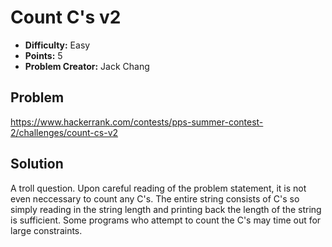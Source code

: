 # Count C's v2

* **Difficulty:** Easy
* **Points:** 5
* **Problem Creator:** Jack Chang

## Problem

https://www.hackerrank.com/contests/pps-summer-contest-2/challenges/count-cs-v2

## Solution

A troll question. Upon careful reading of the problem statement, it is not even neccessary to count any C's. The entire string consists of C's so simply reading in the string length and printing back the length of the string is sufficient. Some programs who attempt to count the C's may time out for large constraints.
